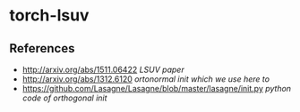 # torch-lsuv

## References

* http://arxiv.org/abs/1511.06422 *LSUV paper*
* http://arxiv.org/abs/1312.6120 *ortonormal init which we use here to*
* https://github.com/Lasagne/Lasagne/blob/master/lasagne/init.py *python code of orthogonal init*
